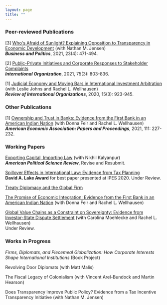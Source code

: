 ```yaml
---
layout: page
title: ""
---
```


### Peer-reviewed Publications

[3] [Who's Afraid of Sunlight? Explaining Opposition to Transparency in Economic Development](assets/TJ_BAP_final.pdf) (with Nathan M. Jensen)<br>
  **_Business and Politics_**, 2021, 23(4): 471-494.

[2] [Public-Private Initiatives and Corporate Responses to Stakeholder Complaints](assets/Thrall_IO_2021_final.pdf)<br>
**_International Organization_**, 2021, 75(3): 803-836.

[1] [Judicial Economy and Moving Bars in International Investment Arbitration](assets/JTW_RIO_final.pdf) (with Leslie Johns and Rachel L. Wellhausen)<br>
**_Review of International Organizations_**, 2020, 15(3): 923-945.

### Other Publications

[1] [Ownership and Trust in Banks: Evidence from the First Bank in an American Indian Nation](assets/ASSA_Draft_PP_7Jan2020_v2.pdf) (with Donna Feir and Rachel L. Wellhausen)<br>
**_American Economic Association: Papers and Proceedings_**, 2021, 111: 227-232.

### Working Papers

[Exporting Capital, Importing Law](assets/kalyanpur_thrall_v2.pdf) (with Nikhil Kalyanpur)<br>
**_American Political Science Review_**, Revise and Resubmit.

[Spillover Effects in International Law: Evidence from Tax Planning](assets/taxplanning_postJMP.pdf) <br>
**David A. Lake Award** for best paper presented at IPES 2020. Under Review.

[Treaty Diplomacy and the Global Firm](assets/treaty_regimes_IPES.pdf)

[The Promise of Economic Integration: Evidence from the First Bank in an American Indian Nation](assets/WFT_Nov2021_final_identified.pdf) (with Donna Feir and Rachel L. Wellhausen)

[Global Value Chains as a Constraint on Sovereignty: Evidence from Investor-State Dispute Settlement](assets/mtw_sep_2021.pdf) (with Carolina Moehlecke and Rachel L. Wellhausen)<br>
Under Review.

### Works in Progress

_Firms, Diplomats, and Piecemeal Globalization: How Corporate Interests Shape International Institutions_ (Book Project)

Revolving Door Diplomats (with Matt Malis)

The Fiscal Legacy of Colonialism (with Vincent Arel-Bundock and Martin Hearson)

Does Transparency Improve Public Policy? Evidence from a Tax Incentive Transparency Initiative (with Nathan M. Jensen)

